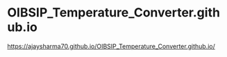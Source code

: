 # OIBSIP_Temperature_Converter.github.io
https://ajaysharma70.github.io/OIBSIP_Temperature_Converter.github.io/
